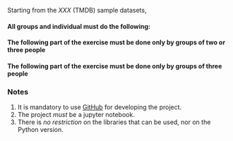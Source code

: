 Starting from the *XXX* (TMDB) sample datasets, 

#### All groups and individual must do the following:


#### The following part of the exercise must be done only by groups of two or three people


#### The following part of the exercise must be done only by groups of three people


### Notes

1.  It is mandatory to use [GitHub](https://www.github.com) for developing the project.
1.  The project *must* be a jupyter notebook. 
1.  There is *no restriction* on the libraries that can be used, nor on the Python version.
